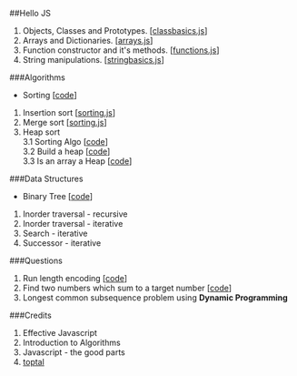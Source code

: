##Hello JS  

1. Objects, Classes and Prototypes. [[classbasics.js](js/classbasics.js)]
2. Arrays and Dictionaries. [[arrays.js](js/arrays.js)]
3. Function constructor and it's methods. [[functions.js](js/functions.js)]
4. String manipulations. [[stringbasics.js](js/stringbasics.js)]

###Algorithms

- Sorting [[code](js/algo/sorting.js)]
 1. Insertion sort [[sorting.js](js/algo/sorting.js#L7)]
 2. Merge sort [[sorting.js](js/algo/sorting.js#L26)]
 3. Heap sort  
 3.1 Sorting Algo [[code](js/algo/sorting.js#L73)]  
 3.2 Build a heap [[code](js/algo/sorting.js#L88)]  
 3.3 Is an array a Heap [[code](js/algo/sorting.js#L126)]  

###Data Structures
- Binary Tree [[code](js/algo/tree.js)]
 1. Inorder traversal - recursive
 2. Inorder traversal - iterative
 3. Search - iterative
 4. Successor - iterative
  
###Questions
1. Run length encoding [[code](js/algo/questions.js#L7)]
2. Find two numbers which sum to a target number [[code](js/algo/questions.js#L33)]
3. Longest common subsequence problem using **Dynamic Programming**

###Credits
1. Effective Javascript
2. Introduction to Algorithms
3. Javascript - the good parts
4. [toptal](www.toptal.com)
